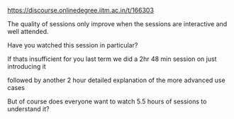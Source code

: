 https://discourse.onlinedegree.iitm.ac.in/t/166303

The quality of sessions only improve when the sessions are interactive and well attended.</p>
<p>Have you watched this session in particular?</p><div class="youtube-onebox lazy-video-container" data-provider-name="youtube" data-video-id="lmSMQ5LWa30" data-video-start-time="3133" data-video-title="2025-01-28 Week 3 - Session 1 - TDS Jan 25">
<a class="video-thumbnail" href="https://www.youtube.com/watch?v=lmSMQ5LWa30&amp;t=3133" rel="noopener nofollow ugc" target="_blank">

</a>
</div>
<p>If thats insufficient for you last term we did a 2hr 48 min session on just introducing it</p><div class="youtube-onebox lazy-video-container" data-provider-name="youtube" data-video-id="3OdReZsvi2w" data-video-start-time="" data-video-title="TA Session 11 July: LLM APi Setup and Use">
<a class="video-thumbnail" href="https://www.youtube.com/watch?v=3OdReZsvi2w" rel="noopener nofollow ugc" target="_blank">

</a>
</div>
<p>followed by another 2 hour detailed explanation of the more advanced use cases</p><div class="youtube-onebox lazy-video-container" data-provider-name="youtube" data-video-id="ELZf0n_0u9w" data-video-start-time="" data-video-title='"TA session 12 July : week 5 , LLM API and embedding"'>
<a class="video-thumbnail" href="https://www.youtube.com/watch?v=ELZf0n_0u9w" rel="noopener nofollow ugc" target="_blank">

</a>
</div>
<p>But of course does everyone want to watch 5.5 hours of sessions to understand it?